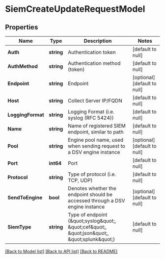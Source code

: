 # SiemCreateUpdateRequestModel

## Properties
Name | Type | Description | Notes
------------ | ------------- | ------------- | -------------
**Auth** | **string** | Authentication token | [default to null]
**AuthMethod** | **string** | Authentication method (token) | [default to null]
**Endpoint** | **string** | Endpoint | [optional] [default to null]
**Host** | **string** | Collect Server IP/FQDN | [default to null]
**LoggingFormat** | **string** | Logging Format (i.e. syslog (RFC 5424)) | [default to null]
**Name** | **string** | Name of registered SIEM endpoint, similar to path | [default to null]
**Pool** | **string** | Engine pool name, used when sending request to a DSV engine instance | [optional] [default to null]
**Port** | **int64** | Port | [default to null]
**Protocol** | **string** | Type of protocol (i.e. TCP, UDP) | [default to null]
**SendToEngine** | **bool** | Denotes whether the endpoint should be accessed through a DSV engine instance | [optional] [default to null]
**SiemType** | **string** | Type of endpoint (\&quot;syslog\&quot;, \&quot;cef\&quot;, \&quot;json\&quot;, \&quot;splunk\&quot;) | [default to null]

[[Back to Model list]](../README.md#documentation-for-models) [[Back to API list]](../README.md#documentation-for-api-endpoints) [[Back to README]](../README.md)

